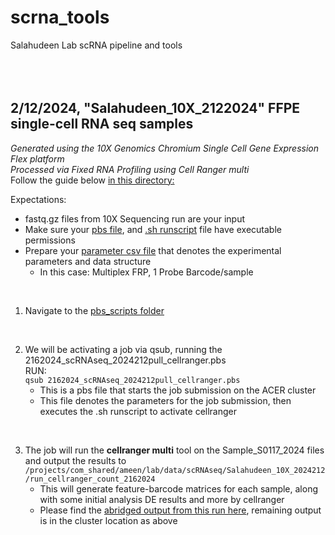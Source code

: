 # scrna_tools
Salahudeen Lab scRNA pipeline and tools  
<br><br><br>  

    
## **2/12/2024, "Salahudeen_10X_2122024" FFPE single-cell RNA seq samples**  
_Generated using the 10X Genomics Chromium Single Cell Gene Expression Flex platform  
Processed via Fixed RNA Profiling using Cell Ranger multi_  
Follow the guide below [in this directory:](https://github.com/saluic/scrna_tools/tree/main/Salahudeen_10X_2122024/cellranger)

Expectations:
- fastq.gz files from 10X Sequencing run are your input
- Make sure your [pbs file](https://github.com/saluic/scrna_tools/blob/main/Salahudeen_10X_2122024/cellranger/pbs_scripts/2162024_scRNAseq_2024212pull_cellranger.pbs), and [.sh runscript](https://github.com/saluic/scrna_tools/blob/main/Salahudeen_10X_2122024/cellranger/runscripts/cellranger_multi_2162024_10XscRNA.sh) file have executable permissions
- Prepare your [parameter csv file](https://github.com/saluic/scrna_tools/blob/main/Salahudeen_10X_2122024/cellranger/2162024_cellranger_multi_params.csv) that denotes the experimental parameters and data structure
    - In this case: Multiplex FRP, 1 Probe Barcode/sample  

<br>  

1. Navigate to the [pbs_scripts folder](https://github.com/saluic/scrna_tools/tree/main/Salahudeen_10X_2122024/cellranger/pbs_scripts)
<br>

2. We will be activating a job via qsub, running the 2162024_scRNAseq_2024212pull_cellranger.pbs  
RUN:  
```qsub 2162024_scRNAseq_2024212pull_cellranger.pbs```  
    - This is a pbs file that starts the job submission on the ACER cluster  
    - This file denotes the parameters for the job submission, then executes the .sh runscript to activate cellranger  
<br>  

3. The job will run the **cellranger multi** tool on the Sample_S0117_2024 files and output the results to ```/projects/com_shared/ameen/lab/data/scRNAseq/Salahudeen_10X_2024212/run_cellranger_count_2162024``` 
    - This will generate feature-barcode matrices for each sample, along with some initial analysis DE results and more by cellranger  
    - Please find the [abridged output from this run here](https://github.com/saluic/scrna_tools/tree/main/Salahudeen_10X_2122024/cellranger/abridged_outs_2162024run), remaining output is in the cluster location as above
